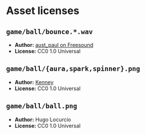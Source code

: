 # Asset licenses

## `game/ball/bounce.*.wav`

- **Author:** [aust_paul on Freesound](https://freesound.org/people/aust_paul/sounds/30932/)
- **License:** CC0 1.0 Universal

## `game/ball/{aura,spark,spinner}.png`

- **Author:** [Kenney](https://kenney.nl/assets/particle-pack)
- **License:** CC0 1.0 Universal

## `game/ball/ball.png`

- **Author:** Hugo Locurcio
- **License:** CC0 1.0 Universal
